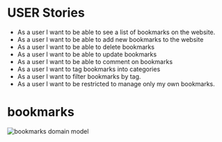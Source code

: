 # USER Stories

* As a user I want to be able to see a list of bookmarks on the website.
* As a user I want to be able to add new bookmarks to the website
* As a user I want to be able to delete bookmarks
* As a user I want to be able to update bookmarks
* As a user I want to be able to comment on bookmarks
* As a user I want to tag bookmarks into categories
* As a user I want to filter bookmarks by tag.
* As a user I want to be restricted to manage only my own bookmarks.

# bookmarks

![bookmarks domain model](https://user-images.githubusercontent.com/90690126/140901852-a8adbc28-34ba-4d5f-b215-7ca95b1beffd.png)